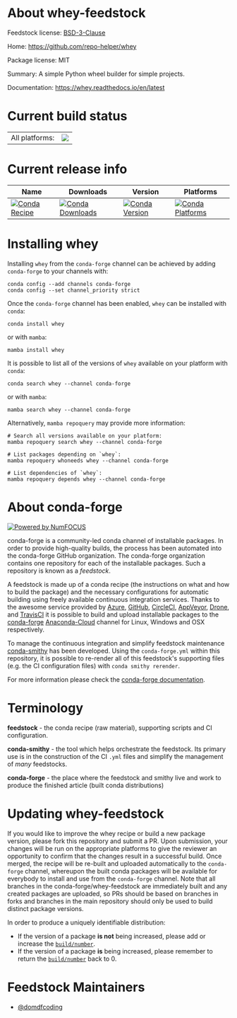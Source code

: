 About whey-feedstock
====================

Feedstock license: [BSD-3-Clause](https://github.com/conda-forge/whey-feedstock/blob/main/LICENSE.txt)

Home: https://github.com/repo-helper/whey

Package license: MIT

Summary: A simple Python wheel builder for simple projects.

Documentation: https://whey.readthedocs.io/en/latest

Current build status
====================


<table><tr><td>All platforms:</td>
    <td>
      <a href="https://dev.azure.com/conda-forge/feedstock-builds/_build/latest?definitionId=15915&branchName=main">
        <img src="https://dev.azure.com/conda-forge/feedstock-builds/_apis/build/status/whey-feedstock?branchName=main">
      </a>
    </td>
  </tr>
</table>

Current release info
====================

| Name | Downloads | Version | Platforms |
| --- | --- | --- | --- |
| [![Conda Recipe](https://img.shields.io/badge/recipe-whey-green.svg)](https://anaconda.org/conda-forge/whey) | [![Conda Downloads](https://img.shields.io/conda/dn/conda-forge/whey.svg)](https://anaconda.org/conda-forge/whey) | [![Conda Version](https://img.shields.io/conda/vn/conda-forge/whey.svg)](https://anaconda.org/conda-forge/whey) | [![Conda Platforms](https://img.shields.io/conda/pn/conda-forge/whey.svg)](https://anaconda.org/conda-forge/whey) |

Installing whey
===============

Installing `whey` from the `conda-forge` channel can be achieved by adding `conda-forge` to your channels with:

```
conda config --add channels conda-forge
conda config --set channel_priority strict
```

Once the `conda-forge` channel has been enabled, `whey` can be installed with `conda`:

```
conda install whey
```

or with `mamba`:

```
mamba install whey
```

It is possible to list all of the versions of `whey` available on your platform with `conda`:

```
conda search whey --channel conda-forge
```

or with `mamba`:

```
mamba search whey --channel conda-forge
```

Alternatively, `mamba repoquery` may provide more information:

```
# Search all versions available on your platform:
mamba repoquery search whey --channel conda-forge

# List packages depending on `whey`:
mamba repoquery whoneeds whey --channel conda-forge

# List dependencies of `whey`:
mamba repoquery depends whey --channel conda-forge
```


About conda-forge
=================

[![Powered by
NumFOCUS](https://img.shields.io/badge/powered%20by-NumFOCUS-orange.svg?style=flat&colorA=E1523D&colorB=007D8A)](https://numfocus.org)

conda-forge is a community-led conda channel of installable packages.
In order to provide high-quality builds, the process has been automated into the
conda-forge GitHub organization. The conda-forge organization contains one repository
for each of the installable packages. Such a repository is known as a *feedstock*.

A feedstock is made up of a conda recipe (the instructions on what and how to build
the package) and the necessary configurations for automatic building using freely
available continuous integration services. Thanks to the awesome service provided by
[Azure](https://azure.microsoft.com/en-us/services/devops/), [GitHub](https://github.com/),
[CircleCI](https://circleci.com/), [AppVeyor](https://www.appveyor.com/),
[Drone](https://cloud.drone.io/welcome), and [TravisCI](https://travis-ci.com/)
it is possible to build and upload installable packages to the
[conda-forge](https://anaconda.org/conda-forge) [Anaconda-Cloud](https://anaconda.org/)
channel for Linux, Windows and OSX respectively.

To manage the continuous integration and simplify feedstock maintenance
[conda-smithy](https://github.com/conda-forge/conda-smithy) has been developed.
Using the ``conda-forge.yml`` within this repository, it is possible to re-render all of
this feedstock's supporting files (e.g. the CI configuration files) with ``conda smithy rerender``.

For more information please check the [conda-forge documentation](https://conda-forge.org/docs/).

Terminology
===========

**feedstock** - the conda recipe (raw material), supporting scripts and CI configuration.

**conda-smithy** - the tool which helps orchestrate the feedstock.
                   Its primary use is in the construction of the CI ``.yml`` files
                   and simplify the management of *many* feedstocks.

**conda-forge** - the place where the feedstock and smithy live and work to
                  produce the finished article (built conda distributions)


Updating whey-feedstock
=======================

If you would like to improve the whey recipe or build a new
package version, please fork this repository and submit a PR. Upon submission,
your changes will be run on the appropriate platforms to give the reviewer an
opportunity to confirm that the changes result in a successful build. Once
merged, the recipe will be re-built and uploaded automatically to the
`conda-forge` channel, whereupon the built conda packages will be available for
everybody to install and use from the `conda-forge` channel.
Note that all branches in the conda-forge/whey-feedstock are
immediately built and any created packages are uploaded, so PRs should be based
on branches in forks and branches in the main repository should only be used to
build distinct package versions.

In order to produce a uniquely identifiable distribution:
 * If the version of a package **is not** being increased, please add or increase
   the [``build/number``](https://docs.conda.io/projects/conda-build/en/latest/resources/define-metadata.html#build-number-and-string).
 * If the version of a package **is** being increased, please remember to return
   the [``build/number``](https://docs.conda.io/projects/conda-build/en/latest/resources/define-metadata.html#build-number-and-string)
   back to 0.

Feedstock Maintainers
=====================

* [@domdfcoding](https://github.com/domdfcoding/)

